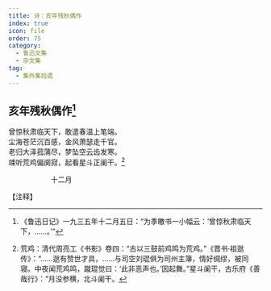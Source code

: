 ```yaml
---
title: 诗：亥年残秋偶作
index: true
icon: file
order: 75
category:
  - 鲁迅文集
  - 杂文集
tag:  
  - 集外集拾遗
---
```


## 亥年残秋偶作[^①]

曾惊秋肃临天下，敢遣春温上笔端。  
尘海苍茫沉百感，金风萧瑟走千官。  
老归大泽菰蒲尽，梦坠空云齿发寒。  
竦听荒鸡偏阒寂，起看星斗正阑干。[^②]

　　　　　　十二月

【注释】

[^①]:《鲁迅日记》一九三五年十二月五日：“为季皦书一小幅云：‘曾惊秋肃临天下，……。’”

[^②]:荒鸡：清代周亮工《书影》卷四：“古以三鼓前鸡鸣为荒鸡。”《晋书·祖逖传》：“……逖有赞世才具，……与司空刘琨俱为司州主簿，情好绸缪，被同寝。中夜闻荒鸡鸣，蹴琨觉曰：‘此非恶声也。’因起舞。”星斗阑干，古乐府《善哉行》：“月没参横，北斗阑干。
